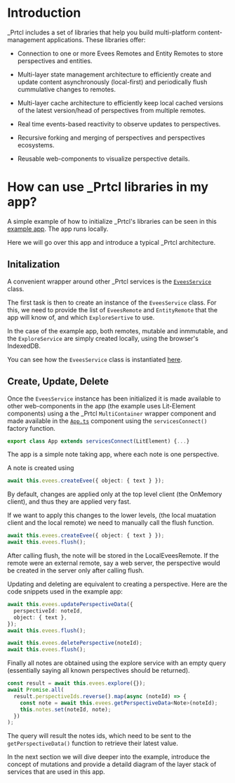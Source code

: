 # Introduction

\_Prtcl includes a set of libraries that help you build multi-platform content-management applications. These libraries offer:

- Connection to one or more Evees Remotes and Entity Remotes to store perspectives and entities.

- Multi-layer state management architecture to efficiently create and update content asynchronously (local-first) and periodically flush cummulative changes to remotes.

- Multi-layer cache architecture to efficiently keep local cached versions of the latest version/head of perspectives from multiple remotes.

- Real time events-based reactivity to observe updates to perspectives.

- Recursive forking and merging of perspectives and perspectives ecosystems.

- Reusable web-components to visualize perspective details.

# How can use \_Prtcl libraries in my app?

A simple example of how to initialize \_Prtcl's libraries can be seen in this [example app](https://github.com/uprtcl/example-local). The app runs locally.

Here we will go over this app and introduce a typical \_Prtcl architecture.

## Initalization

A convenient wrapper around other \_Prtcl services is the [`EveesService`](https://github.com/uprtcl/js-uprtcl/blob/master/core/evees/src/evees/evees.service.ts) class.

The first task is then to create an instance of the `EveesService` class. For this, we need to provide the list of `EveesRemote` and `EntityRemote` that the app will know of, and which `ExploreSertive` to use.

In the case of the example app, both remotes, mutable and inmmutable, and the `ExploreService` are simply created locally, using the browser's IndexedDB.

You can see how the `EveesService` class is instantiated [here](https://github.com/uprtcl/example-local/blob/main/src/index.ts).

## Create, Update, Delete

Once the `EveesService` instance has been initialized it is made available to other web-components in the app (the example uses Lit-Element components) using a the \_Prtcl `MultiContainer` wrapper component and made available in the [`App.ts`](https://github.com/uprtcl/example-local/blob/main/src/app.ts) component using the `servicesConnect()` factory function.

```ts
export class App extends servicesConnect(LitElement) {...}
```

The app is a simple note taking app, where each note is one perspective.

A note is created using

```ts
await this.evees.createEvee({ object: { text } });
```

By default, changes are applied only at the top level client (the OnMemory client), and thus they are applied very fast.

If we want to apply this changes to the lower levels, (the local muatation client and the local remote) we need to manually call the flush function.

```ts
await this.evees.createEvee({ object: { text } });
await this.evees.flush();
```

After calling flush, the note will be stored in the LocalEveesRemote. If the remote were an external remote, say a web server, the perspective would be created in the server only after calling flush.

Updating and deleting are equivalent to creating a perspective. Here are the code snippets used in the example app:

```ts
await this.evees.updatePerspectiveData({
  perspectiveId: noteId,
  object: { text },
});
await this.evees.flush();
```

```ts
await this.evees.deletePerspective(noteId);
await this.evees.flush();
```

Finally all notes are obtained using the explore service with an empty query (essentially saying all known perspectives should be returned).

```ts
const result = await this.evees.explore({});
await Promise.all(
  result.perspectiveIds.reverse().map(async (noteId) => {
    const note = await this.evees.getPerspectiveData<Note>(noteId);
    this.notes.set(noteId, note);
  })
);
```

The query will result the notes ids, which need to be sent to the `getPerspectiveData()` function to retrieve their latest value.

In the next section we will dive deeper into the example, introduce the concept of mutations and provide a detaild diagram of the layer stack of services that are used in this app.
